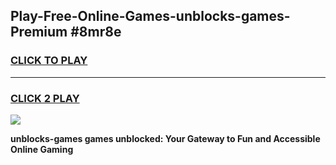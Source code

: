 
## Play-Free-Online-Games-unblocks-games-Premium #8mr8e
<h3>
<a href="https://premium.freeplayer.one?title=unblocks-games&ref=8M">CLICK TO PLAY</a></h3>
<hr>

<h3>
<a href="https://premium.freeplayer.one?title=unblocks-games&ref=8M">CLICK 2 PLAY</a>
  
</h3>

<a href="https://premium.freeplayer.one?title=unblocks-games&ref=8M"><img src="https://clearcache.store/games.png"></a>


**unblocks-games games unblocked: Your Gateway to Fun and Accessible Online Gaming**
